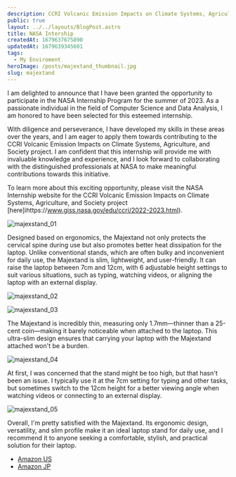 ```yaml
---
description: CCRI Volcanic Emission Impacts on Climate Systems, Agriculture and Society
public: true 
layout: ../../layouts/BlogPost.astro
title: NASA Intership
createdAt: 1679637675890
updatedAt: 1679639345601
tags:
  - My Enviroment
heroImage: /posts/majextand_thumbnail.jpg
slug: majextand
---
```



I am delighted to announce that I have been granted the opportunity to participate in the NASA Internship Program for the summer of 2023. As a passionate individual in the field of Computer Science and Data Analysis, I am honored to have been selected for this esteemed internship.

With diligence and perseverance, I have developed my skills in these areas over the years, and I am eager to apply them towards contributing to the CCRI Volcanic Emission Impacts on Climate Systems, Agriculture, and Society project. I am confident that this internship will provide me with invaluable knowledge and experience, and I look forward to collaborating with the distinguished professionals at NASA to make meaningful contributions towards this initiative.

To learn more about this exciting opportunity, please visit the NASA Internship website for the CCRI Volcanic Emission Impacts on Climate Systems, Agriculture, and Society project [here]ihttps://www.giss.nasa.gov/edu/ccri/2022-2023.html).

![majexstand_01](/posts/majextand_majexstand-01.jpg)

Designed based on ergonomics, the Majextand not only protects the cervical spine during use but also promotes better heat dissipation for the laptop. Unlike conventional stands, which are often bulky and inconvenient for daily use, the Majextand is slim, lightweight, and user-friendly. It can raise the laptop between 7cm and 12cm, with 6 adjustable height settings to suit various situations, such as typing, watching videos, or aligning the laptop with an external display.

![majexstand_02](/posts/majextand_majexstand-02.jpg)

![majexstand_03](/posts/majextand_majexstand-03.jpg)

The Majextand is incredibly thin, measuring only 1.7mm—thinner than a 25-cent coin—making it barely noticeable when attached to the laptop. This ultra-slim design ensures that carrying your laptop with the Majextand attached won't be a burden.

![majexstand_04](/posts/majextand_majexstand-04.jpg)

At first, I was concerned that the stand might be too high, but that hasn't been an issue. I typically use it at the 7cm setting for typing and other tasks, but sometimes switch to the 12cm height for a better viewing angle when watching videos or connecting to an external display.

![majexstand_05](/posts/majextand_majexstand-05.jpg)

Overall, I'm pretty satisfied with the Majextand. Its ergonomic design, versatility, and slim profile make it an ideal laptop stand for daily use, and I  recommend it to anyone seeking a comfortable, stylish, and practical solution for their laptop.

- [Amazon US](https://amzn.to/40d54nI)
- [Amazon JP](https://amzn.to/40xl43G)